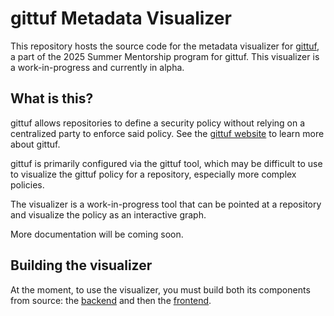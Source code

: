 # gittuf Metadata Visualizer

This repository hosts the source code for the metadata visualizer for
[gittuf](https://github.com/gittuf/gittuf), a part of the 2025 Summer Mentorship
program for gittuf. This visualizer is a work-in-progress and currently in
alpha.

## What is this?

gittuf allows repositories to define a security policy without relying on a
centralized party to enforce said policy. See the
[gittuf website](https://gittuf.dev) to learn more about gittuf.

gittuf is primarily configured via the gittuf tool, which may be difficult to
use to visualize the gittuf policy for a repository, especially more complex
policies.

The visualizer is a work-in-progress tool that can be pointed at a repository
and visualize the policy as an interactive graph.

More documentation will be coming soon.

## Building the visualizer

At the moment, to use the visualizer, you must build both its components from
source: the [backend](backend/README.md) and then the
[frontend](frontend/README.md).
